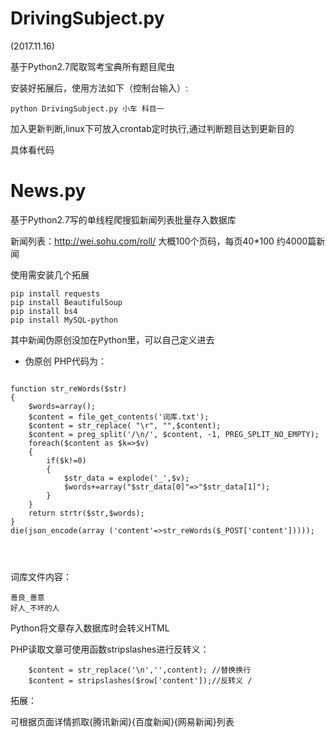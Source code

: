 # DrivingSubject.py

(2017.11.16)

基于Python2.7爬取驾考宝典所有题目爬虫

安装好拓展后，使用方法如下（控制台输入）:
```
python DrivingSubject.py 小车 科目一
```

加入更新判断,linux下可放入crontab定时执行,通过判断题目达到更新目的

具体看代码




# News.py

基于Python2.7写的单线程爬搜狐新闻列表批量存入数据库

新闻列表：http://wei.sohu.com/roll/ 大概100个页码，每页40*100 约4000篇新闻

使用需安装几个拓展
```
pip install requests
pip install BeautifulSoup
pip install bs4
pip install MySQL-python
```

其中新闻伪原创没加在Python里，可以自己定义进去
* 伪原创
PHP代码为：

```

function str_reWords($str)
{
    $words=array();
    $content = file_get_contents('词库.txt');
    $content = str_replace( "\r", "",$content);
    $content = preg_split('/\n/', $content, -1, PREG_SPLIT_NO_EMPTY);
    foreach($content as $k=>$v)
    {
        if($k!=0)
        {
            $str_data = explode('_',$v);
            $words+=array("$str_data[0]"=>"$str_data[1]");
        }
    }
    return strtr($str,$words);
}
die(json_encode(array ('content'=>str_reWords($_POST['content']))));




```
词库文件内容：
```
善良_善意
好人_不坏的人
```
Python将文章存入数据库时会转义HTML

PHP读取文章可使用函数stripslashes进行反转义：
```
	$content = str_replace('\n','',content); //替换换行
	$content = stripslashes($row['content']);//反转义 /
```

拓展：

可根据页面详情抓取{腾讯新闻}{百度新闻}{网易新闻}列表
